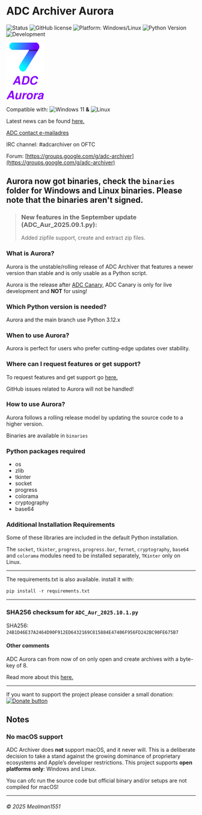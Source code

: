 # ADC Archiver Aurora

![Status](https://img.shields.io/badge/Status-Unstable-teal)
![GitHub license](https://img.shields.io/github/license/Mealman1551/ADC)
![Platform: Windows/Linux](https://img.shields.io/badge/Platform-Windows%20%7C%20Linux-blue.svg)
![Python Version](https://img.shields.io/badge/Python-3.12.x-yellow.svg)
![Development](https://img.shields.io/badge/Development-Active-brightgreen)
<!--![Latest version](https://img.shields.io/badge/Latest%20version-2025.09.1-purple)-->



<img src="https://raw.githubusercontent.com/Mealman1551/ADC/cb41406a7d58017fc92ddb800519fc54563acc1a/img/ADC%20Aurora%20concept%20logo.svg" alt="Aurora" width="100"/>

Compatible with: <img src="https://upload.wikimedia.org/wikipedia/commons/8/87/Windows_logo_-_2021.svg" alt="Windows 11" width="20"/> **&** <img src="https://upload.wikimedia.org/wikipedia/commons/3/35/Tux.svg" alt="Linux" width="20"/>

Latest news can be found [here.](https://github.com/Mealman1551/ADC/discussions/categories/adc-unstable-aurora)

[ADC contact e-mailadres](mailto:adc@linuxmail.org)

IRC channel: #adcarchiver on OFTC

Forum: [https://groups.google.com/g/adc-archiver](https://groups.google.com/g/adc-archiver)


## Aurora now got binaries, check the `binaries` folder for Windows and Linux binaries. Please note that the binaries aren't signed. 

> ### New features in the September update (ADC_Aur_2025.09.1.py):
>
> Added zipfile support, create and extract zip files.


### What is Aurora?

Aurora is the unstable/rolling release of ADC Archiver that features a newer version than stable and is only usable as a Python script.

Aurora is the release after [ADC Canary](https://gitlab.com/Mealman1551/adc-canary), ADC Canary is only for live development and **NOT** for using!

### Which Python version is needed?

Aurora and the main branch use Python 3.12.x

### When to use Aurora?

Aurora is perfect for users who prefer cutting-edge updates over stability.

### Where can I request features or get support?

To request features and get support go [here.](https://github.com/Mealman1551/ADC/discussions/categories/adc-unstable-aurora)

GitHub issues related to Aurora will not be handled!

### How to use Aurora?

Aurora follows a rolling release model by updating the source code to a higher version.

Binaries are available in `binaries`

### Python packages required

- os
- zlib
- tkinter
- socket
- progress
- colorama
- cryptography
- base64

### Additional Installation Requirements

Some of these libraries are included in the default Python installation.

The `socket`, `tkinter`, `progress`, `progress.bar`, `fernet`, `cryptography`, `base64` and `colorama` modules need to be installed separately, `TKinter` only on Linux.

---

The requirements.txt is also available. install it with:
```python
pip install -r requirements.txt
```

---

### SHA256 checksum for ``ADC_Aur_2025.10.1.py``

SHA256: `24B1D46E37A2464D90F912ED6432169C815884E47406F956FD242BC90FE675B7`

#### Other comments

ADC Aurora can from now of on only open and create archives with a byte-key of 8.

Read more about this [here.](https://github.com/Mealman1551/ADC/discussions/21)

---

If you want to support the project please consider a small donation: <a href="https://www.paypal.com/donate/?hosted_button_id=LEE83CJJ2BEJC">
	<img src="https://centerproject.org/wp-content/uploads/2021/11/paypal-donate-button-high-quality-png-1_orig.png" alt="Donate button" width="100"/>
</a>

## Notes

### No macOS support
ADC Archiver does **not** support macOS, and it never will.
This is a deliberate decision to take a stand against the growing dominance of proprietary ecosystems and Apple’s developer restrictions.
This project supports **open platforms only**: Windows and Linux.

You can ofc run the source code but official binary and/or setups are not compiled for macOS!

---

###### © 2025 Mealman1551
